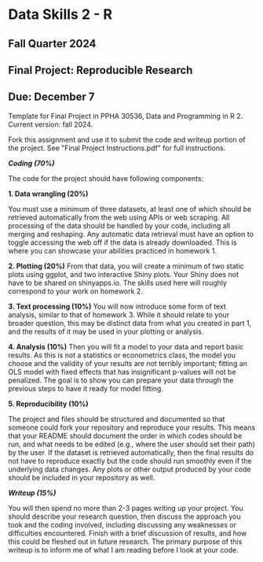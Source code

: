 # Data Skills 2 - R
## Fall Quarter 2024

## Final Project: Reproducible Research
## Due: December 7
Template for Final Project in PPHA 30536, Data and Programming in R 2. Current version: fall 2024.

Fork this assignment and use it to submit the code and writeup portion of the project. See "Final Project Instructions.pdf" for full instructions. 

_**Coding (70%)**_

The code for the project should have following components:

**1.	Data wrangling (20%)**

You must use a minimum of three datasets, at least one of which should be retrieved automatically from the web using APIs or web scraping. All processing of the data should be handled by your code, including all merging and reshaping. Any automatic data retrieval must have an option to toggle accessing the web off if the data is already downloaded. This is where you can showcase your abilities practiced in homework 1.

**2.	Plotting (20%)**
From that data, you will create a minimum of two static plots using ggplot, and two interactive Shiny plots. Your Shiny does not have to be shared on shinyapps.io. The skills used here will roughly correspond to your work on homework 2.

**3.	Text processing (10%)**
You will now introduce some form of text analysis, similar to that of homework 3. While it should relate to your broader question, this may be distinct data from what you created in part 1, and the results of it may be used in your plotting or analysis.

**4.	Analysis (10%)**
Then you will fit a model to your data and report basic results. As this is not a statistics or econometrics class, the model you choose and the validity of your results are not terribly important; fitting an OLS model with fixed effects that has insignificant p-values will not be penalized. The goal is to show you can prepare your data through the previous steps to have it ready for model fitting.

**5.	Reproducibility (10%)**

The project and files should be structured and documented so that someone could fork your repository and reproduce your results. This means that your README should document the order in which codes should be run, and what needs to be edited (e.g., where the user should set their path) by the user. If the dataset is retrieved automatically, then the final results do not have to reproduce exactly but the code should run smoothly even if the underlying data changes. Any plots or other output produced by your code should be included in your repository as well. 

_**Writeup (15%)**_

You will then spend no more than 2-3 pages writing up your project. You should describe your research question, then discuss the approach you took and the coding involved, including discussing any weaknesses or difficulties encountered. Finish with a brief discussion of results, and how this could be fleshed out in future research. The primary purpose of this writeup is to inform me of what I am reading before I look at your code.





